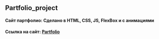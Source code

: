 ## Partfolio_project

<h4 align="left">Сайт партфолио: Сделано в HTML, CSS, JS, FlexBox и с анимациями</h4>
<h4 align="left">Cсылка на сайт: <a href="https://tolebijaksybai.github.io/UberEate_project/" target="_blank">Partfolio </a></h4>

